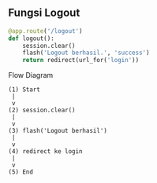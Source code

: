 ## Fungsi Logout

```python
@app.route('/logout')
def logout():
    session.clear()
    flash('Logout berhasil.', 'success')
    return redirect(url_for('login'))
```
Flow Diagram
```
(1) Start
 |
 v
(2) session.clear()
 |
 v
(3) flash('Logout berhasil')
 |
 v
(4) redirect ke login
 |
 v
(5) End
```
